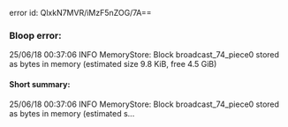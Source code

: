 error id: QlxkN7MVR/iMzF5nZOG/7A==
### Bloop error:

25/06/18 00:37:06 INFO MemoryStore: Block broadcast_74_piece0 stored as bytes in memory (estimated size 9.8 KiB, free 4.5 GiB)
#### Short summary: 

25/06/18 00:37:06 INFO MemoryStore: Block broadcast_74_piece0 stored as bytes in memory (estimated s...